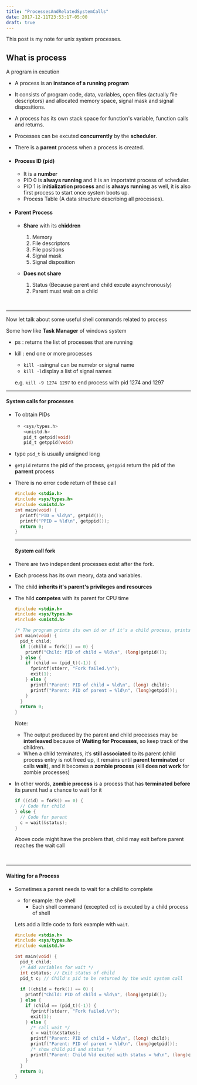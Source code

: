 ```yaml
---
title: "ProcessesAndRelatedSystemCalls"
date: 2017-12-11T23:53:17-05:00
draft: true
---
```


This post is my note for unix system processes.

## What is process

A program in excution

- A process is an **instance of a running program**

- It consists of program code, data, variables, open files (actually file descriptors) and allocated memory space, signal mask and signal dispositions.

- A process has its own stack space for function's variable, function calls and returns.

- Processes can be excuted **concurrently** by the **scheduler**.

- There is a **parent** process when a process is created.

- #### Process ID (pid)

  - It is a **number**
  - PID 0 is **always running** and it is an importatnt process of scheduler.
  - PID 1 is **initialization process** and is **always running** as well, it is also first process to start once system boots up.
  - Process Table (A data structure describing all processes).

- #### Parent Process

  - **Share** with its **chiddren**

    1. Memory
    2. File descriptors
    3. File positions
    4. Signal mask
    5. Signal disposition

  - **Does not share**

    1. Status (Because parent and child excute asynchronously)
    2. Parent must wait on a child

    ​

---

Now let talk about some useful shell commands related to process

Some how like **Task Manager** of windows system

- ps : returns the list of processes that are running

- kill : end one or more processes

  - `kill -s`singnal can be numebr or signal name
  - `kill -l`display a list of signal names

  e.g. `kill -9 1274 1297` to end process with pid 1274 and 1297



---

#### System calls for processes

- To obtain PIDs

  - ```c
    <sys/types.h>
    <unistd.h>
    pid_t getpid(void)
    pid_t getppid(void)
    ```

- type `pid_t` is usually unsigned long

- `getpid` returns the pid of the process, `getppid` return the pid of the **parrent** process

- There is no error code return of these call

  ```c
  #include <stdio.h>
  #include <sys/types.h>
  #include <unistd.h>
  int main(void) {
    printf("PID = %ld\n", getpid());
    printf("PPID = %ld\n", getppid());
    return 0;
  }
  ```

  ---

  #### System call **fork**

- There are two independent processes exist after the fork.

- Each process has its own meory, data and variables.

- The child **inherits it's parent's privileges and resources**

- The hild **competes** with its parent for CPU time

  ```c
  #include <stdio.h>
  #include <sys/types.h>
  #include <unistd.h>

  /* The program prints its own id or if it’s a child process, prints the id of its parent process as well */
  int main(void) {
    pid_t child;
    if ((child = fork()) == 0) {
      printf("Child: PID of child = %ld\n", (long)getpid());
    } else {
      if (child == (pid_t)(-1)) {
        fprintf(stderr, "Fork failed.\n");
        exit(1);
      } else {
        printf("Parent: PID of child = %ld\n", (long) child);
        printf("Parent: PID of parent = %ld\n", (long)getpid());
      }
    }
    return 0;
  }
  ```

  Note: 

  - The output produced by the parent and child processes may be **interleaved** because of **Waiting for Processes**, so keep track of the children. 
  - When a child terminates, it’s **still associated** to its parent (child process entry is not freed up, it remains until **parent terminated** or calls **wait**), and it becomes a **zombie process** (kill **does not work** for zombie processes)



- In other words, **zombie process** is a process that has **terminated before** its parent had a chance to wait for it

  ```c
  if ((cid) = fork() == 0) {
    // Code for child
  } else {
    // Code for parent
    c = wait(&status);
  }
  ```

  Above code might have the problem that, child may exit before parent reaches the wait call

  ​

---

#### Waiting for a Process

- Sometimes a parent needs to wait for a child to complete

  - for example: the shell
    - Each shell command (excepted `cd`) is excuted by a child process of shell

  Lets add a little code to fork example with `wait`.

  ```c
  #include <stdio.h>
  #include <sys/types.h>
  #include <unistd.h>

  int main(void) {
    pid_t child;
    /* Add variables for wait */
    int cstatus; // Exit status of child
    pid_t c; // Child's pid to be returned by the wait system call
    
    if ((child = fork()) == 0) {
      printf("Child: PID of child = %ld\n", (long)getpid());
    } else {
      if (child == (pid_t)(-1)) {
        fprintf(stderr, "Fork failed.\n");
        exit(1);
      } else {
        /* call wait */
        c = wait(&cstatus);
        printf("Parent: PID of child = %ld\n", (long) child);
        printf("Parent: PID of parent = %ld\n", (long)getpid());
        /* show child pid and status */
        printf("Parent: Child %ld exited with status = %d\n", (long)c, cstatus);
      }
    }
    return 0;
  }
  ```

  ​